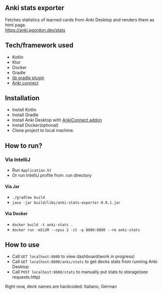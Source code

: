 ## Anki stats exporter
Fetches statistics of learned cards from Anki Desktop and renders them as html page.  
https://anki.pgordon.dev/stats
## Tech/framework used
- Kotlin
- Ktor
- Docker
- Gradle
- [jib gradle plugin](https://github.com/GoogleContainerTools/jib/tree/master/jib-gradle-plugin)
- [Anki connect](https://github.com/FooSoft/anki-connect)  

## Installation
- Install Kotlin
- Install Gradle
- Install Anki Desktop with [AnkiConnect addon](https://ankiweb.net/shared/info/2055492159)
- Install Docker(optional)
- Clone project to local machine.
## How to run?
### Via IntelliJ
* Run `Application.kt`
* Or run IntelliJ profile from .run directory
#### Via Jar
* `./gradlew build`
* `java -jar build/libs/anki-stats-exporter-0.0.1.jar`
#### Via Docker
* `docker build -t anki-stats .`
* `docker run -m512M --cpus 2 -it -p 8080:8080 --rm anki-stats`
## How to use
* Call `GET localhost:8080` to view dashboard(work in progress)
* Call `GET localhost:8080/anki/stats` to get decks stats from running Anki Desktop
* Call `POST localhost:8080/stats` to manually put stats to storage(see requests.http)

Right now, deck names are hardcoded: Italiano, German